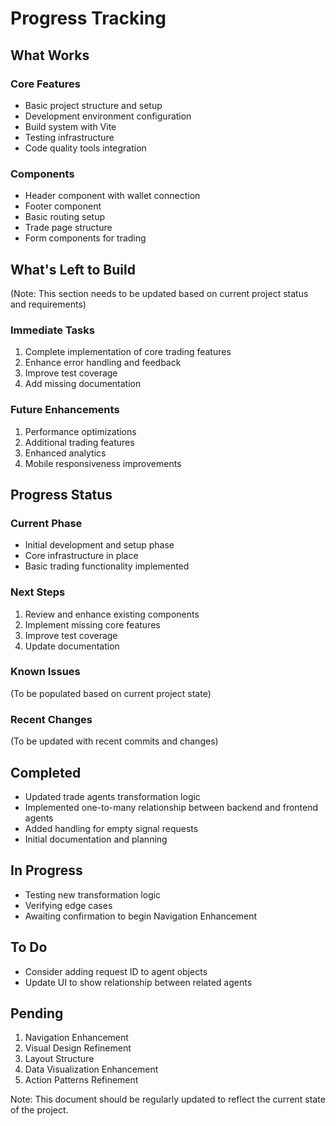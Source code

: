 # Progress Tracking

## What Works

### Core Features
- Basic project structure and setup
- Development environment configuration
- Build system with Vite
- Testing infrastructure
- Code quality tools integration

### Components
- Header component with wallet connection
- Footer component
- Basic routing setup
- Trade page structure
- Form components for trading

## What's Left to Build
(Note: This section needs to be updated based on current project status and requirements)

### Immediate Tasks
1. Complete implementation of core trading features
2. Enhance error handling and feedback
3. Improve test coverage
4. Add missing documentation

### Future Enhancements
1. Performance optimizations
2. Additional trading features
3. Enhanced analytics
4. Mobile responsiveness improvements

## Progress Status

### Current Phase
- Initial development and setup phase
- Core infrastructure in place
- Basic trading functionality implemented

### Next Steps
1. Review and enhance existing components
2. Implement missing core features
3. Improve test coverage
4. Update documentation

### Known Issues
(To be populated based on current project state)

### Recent Changes
(To be updated with recent commits and changes)

## Completed
- Updated trade agents transformation logic
- Implemented one-to-many relationship between backend and frontend agents
- Added handling for empty signal requests
- Initial documentation and planning

## In Progress
- Testing new transformation logic
- Verifying edge cases
- Awaiting confirmation to begin Navigation Enhancement

## To Do
- Consider adding request ID to agent objects
- Update UI to show relationship between related agents

## Pending
1. Navigation Enhancement
2. Visual Design Refinement
3. Layout Structure
4. Data Visualization Enhancement
5. Action Patterns Refinement

Note: This document should be regularly updated to reflect the current state of the project. 
